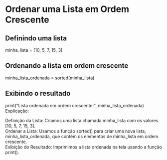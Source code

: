 # Ordenar uma Lista em Ordem Crescente

## Definindo uma lista
minha_lista = [10, 5, 7, 15, 3]

## Ordenando a lista em ordem crescente
minha_lista_ordenada = sorted(minha_lista)

## Exibindo o resultado
print("Lista ordenada em ordem crescente:", minha_lista_ordenada)
Explicação:

Definição da Lista: Criamos uma lista chamada minha_lista com os valores [10, 5, 7, 15, 3].<br>
Ordenar a Lista: Usamos a função sorted() para criar uma nova lista, minha_lista_ordenada, que contém os elementos de minha_lista em ordem crescente.<br>
Exibição do Resultado: Imprimimos a lista ordenada na tela usando a função print().
